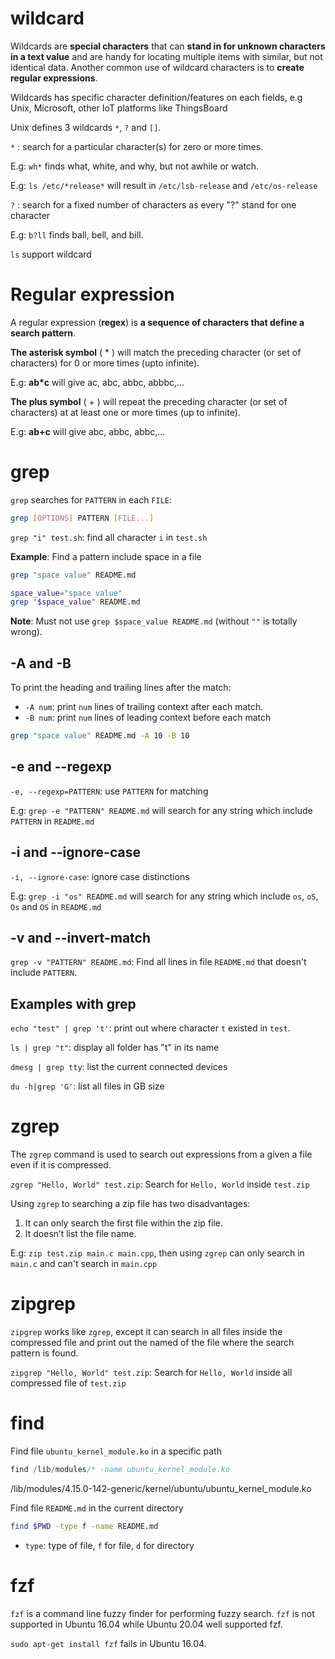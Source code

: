 # wildcard

Wildcards are **special characters** that can **stand in for unknown characters in a text value** and are handy for locating multiple items with similar, but not identical data. Another common use of wildcard characters is to **create regular expressions**.

Wildcards has specific character definition/features on each fields, e.g Unix, Microsoft, other IoT platforms like ThingsBoard

Unix defines 3 wildcards ``*``, ``?`` and ``[]``.

``*`` : search for a particular character(s) for zero or more times.

E.g: ``wh*`` finds what, white, and why, but not awhile or watch.

E.g: ``ls /etc/*release*`` will result in ``/etc/lsb-release``  and ``/etc/os-release``

``?`` : search for a fixed number of characters as every "?" stand for one character

E.g: ``b?ll`` finds ball, bell, and bill.

``ls`` support wildcard
# Regular expression
A regular expression (**regex**) is **a sequence of characters that define a search pattern**.

**The asterisk symbol** ( * ) will match the preceding character (or set of characters) for 0 or more times (upto infinite).

E.g: **ab*c** will give ac, abc, abbc, abbbc,...

**The plus symbol** ( + ) will repeat the preceding character (or set of characters) at at least one or more times (up to infinite).

E.g: **ab+c** will give abc, abbc, abbc,...

# grep

``grep`` searches for ``PATTERN`` in each ``FILE``:

```sh
grep [OPTIONS] PATTERN [FILE...]
```

``grep "i" test.sh``: find all character ``i`` in ``test.sh``

**Example**: Find a pattern include space in a file

```sh
grep "space value" README.md
```

```sh
space_value="space value"
grep "$space_value" README.md
```

**Note**: Must not use ``grep $space_value README.md`` (without ``""`` is totally wrong).

## -A and -B

To print the heading and trailing lines after the match:

* ``-A num``: print ``num`` lines of trailing context after each match.
* ``-B num``: print ``num`` lines of leading context before each match

```sh
grep "space value" README.md -A 10 -B 10
```

## -e and --regexp

``-e, --regexp=PATTERN``: use ``PATTERN`` for matching

E.g: ``grep -e "PATTERN" README.md`` will search for any string which include ``PATTERN`` in ``README.md``

## -i and --ignore-case

``-i, --ignore-case``: ignore case distinctions

E.g: ``grep -i "os" README.md`` will search for any string which include ``os``, ``oS``, ``Os`` and ``OS`` in ``README.md``

## -v and --invert-match

``grep -v "PATTERN" README.md``: Find all lines in file ``README.md`` that doesn't include ``PATTERN``.

## Examples with grep

``echo "test" | grep 't'``: print out where character ``t`` existed in ``test``.

``ls | grep "t"``: display all folder has "t" in its name

``dmesg | grep tty``: list the current connected devices

``du -h|grep 'G'``: list all files in GB size

# zgrep

The ``zgrep`` command is used to search out expressions from a given a file even if it is compressed.

``zgrep "Hello, World" test.zip``: Search for ``Hello, World`` inside ``test.zip``

Using ``zgrep`` to searching a zip file has two disadvantages:

1. It can only search the first file within the zip file.
2. It doesn’t list the file name.

E.g: ``zip test.zip main.c main.cpp``, then using ``zgrep`` can only search in ``main.c`` and can't search in ``main.cpp``

# zipgrep

``zipgrep`` works like ``zgrep``, except it can search in all files inside the compressed file and print out the named of the file where the search pattern is found.

``zipgrep "Hello, World" test.zip``: Search for ``Hello, World`` inside all compressed file of ``test.zip``

# find
Find file ``ubuntu_kernel_module.ko`` in a specific path
```c
find /lib/modules/* -name ubuntu_kernel_module.ko
```
/lib/modules/4.15.0-142-generic/kernel/ubuntu/ubuntu_kernel_module.ko

Find file ``README.md`` in the current directory

```sh
find $PWD -type f -name README.md
```

* ``type``: type of file, ``f`` for file, ``d`` for directory

# fzf

``fzf`` is a command line fuzzy finder for performing fuzzy search. ``fzf`` is not supported in Ubuntu 16.04 while Ubuntu 20.04 well supported fzf.

``sudo apt-get install fzf`` fails in Ubuntu 16.04.
